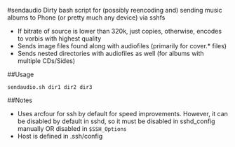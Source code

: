 #sendaudio
Dirty bash script for (possibly reencoding and) sending music albums to Phone (or pretty much any device) via sshfs

* If bitrate of source is lower than 320k, just copies, otherwise, encodes to vorbis with highest quality
* Sends image files found along with audiofiles (primarily for cover.* files)
* Sends nested directories with audiofiles as well (for albums with multiple CDs/Sides) 

##Usage
```
sendaudio.sh dir1 dir2 dir3
```

##Notes
* Uses arcfour for ssh by default for speed improvements. However, it can be disabled by default in sshd, so it must be disabled in sshd_config manually OR disabled in `$SSH_Options`
* Host is defined in .ssh/config 

